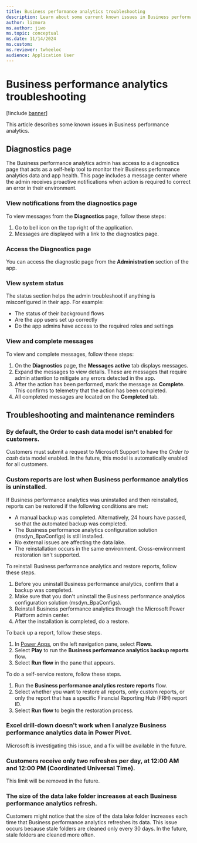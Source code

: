 ```yaml
---
title: Business performance analytics troubleshooting
description: Learn about some current known issues in Business performance analytics.
author: lizmora
ms.author: jiwo
ms.topic: conceptual
ms.date: 11/14/2024
ms.custom:
ms.reviewer: twheeloc 
audience: Application User
---
```


# Business performance analytics troubleshooting

[!include [banner](../includes/banner.md)]

This article describes some known issues in Business performance analytics.

## Diagnostics page
The Business performance analytics admin has access to a diagnostics page that acts as a self-help tool to monitor their Business performance analytics data and app health. This page includes a message center where the admin receives proactive notifications when action is required to correct an error in their environment.

### View notifications from the diagnostics page
To view messages from the **Diagnostics** page, follow these steps:
1. Go to bell icon on the top right of the application.
2. Messages are displayed with a link to the diagnostics page.

### Access the Diagnostics page
You can access the diagnostic page from the **Administration** section of the app.

### View system status
The status section helps the admin troubleshoot if anything is misconfigured in their app. For example:
 - The status of their background flows
 - Are the app users set up correctly
 - Do the app admins have access to the required roles and settings

### View and complete messages
To view and complete messages, follow these steps:
1. On the **Diagnostics** page, the **Messages active** tab displays messages.
2. Expand the messages to view details. These are messages that require admin attention to mitigate any errors detected in the app.
3. After the action has been performed, mark the message as **Complete**. This confirms to telemetry that the action has been completed.
4. All completed messages are located on the **Completed** tab.

## Troubleshooting and maintenance reminders

### By default, the Order to cash data model isn't enabled for customers.

Customers must submit a request to Microsoft Support to have the *Order to cash* data model enabled. In the future, this model is automatically enabled for all customers.

### Custom reports are lost when Business performance analytics is uninstalled.

If Business performance analytics was uninstalled and then reinstalled, reports can be restored if the following conditions are met:

- A manual backup was completed. Alternatively, 24 hours have passed, so that the automated backup was completed.
- The Business performance analytics configuration solution (msdyn\_BpaConfigs) is still installed.
- No external issues are affecting the data lake.
- The reinstallation occurs in the same environment. Cross-environment restoration isn't supported.

To reinstall Business performance analytics and restore reports, follow these steps.

1. Before you uninstall Business performance analytics, confirm that a backup was completed.
2. Make sure that you don't uninstall the Business performance analytics configuration solution (msdyn\_BpaConfigs).
3. Reinstall Business performance analytics through the Microsoft Power Platform admin center.
4. After the installation is completed, do a restore.

To back up a report, follow these steps.

1. In [Power Apps](https://make.powerapps.com/), on the left navigation pane, select **Flows**.
2. Select **Play** to run the **Business performance analytics backup reports** flow.
3. Select **Run flow** in the pane that appears.

To do a self-service restore, follow these steps.

1. Run the **Business performance analytics restore reports** flow.
2. Select whether you want to restore all reports, only custom reports, or only the report that has a specific Financial Reporting Hub (FRH) report ID.
3. Select **Run flow** to begin the restoration process.

### Excel drill-down doesn't work when I analyze Business performance analytics data in Power Pivot.

Microsoft is investigating this issue, and a fix will be available in the future.

### Customers receive only two refreshes per day, at 12:00 AM and 12:00 PM (Coordinated Universal Time).

This limit will be removed in the future.

### The size of the data lake folder increases at each Business performance analytics refresh.

Customers might notice that the size of the data lake folder increases each time that Business performance analytics refreshes its data. This issue occurs because stale folders are cleaned only every 30 days. In the future, stale folders are cleaned more often.
